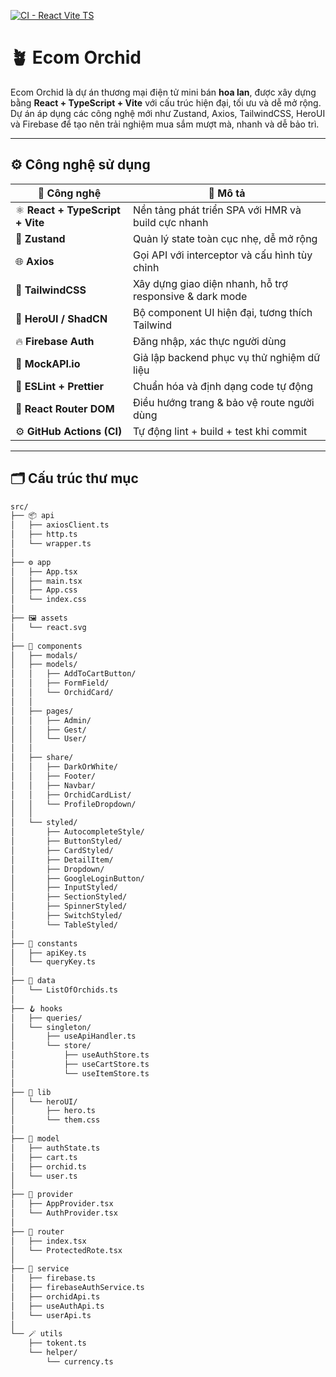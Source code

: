 [![CI - React Vite TS](https://github.com/devgiahuy/ecom-orchid/actions/workflows/ci.yml/badge.svg)](https://github.com/devgiahuy/ecom-orchid/actions/workflows/ci.yml)

# 🪴 Ecom Orchid

Ecom Orchid là dự án thương mại điện tử mini bán **hoa lan**, được xây dựng bằng **React + TypeScript + Vite** với cấu trúc hiện đại, tối ưu và dễ mở rộng.  
Dự án áp dụng các công nghệ mới như Zustand, Axios, TailwindCSS, HeroUI và Firebase để tạo nên trải nghiệm mua sắm mượt mà, nhanh và dễ bảo trì.

---

## ⚙️ Công nghệ sử dụng

| 🧩 Công nghệ | 📝 Mô tả |
|--------------|----------|
| ⚛️ **React + TypeScript + Vite** | Nền tảng phát triển SPA với HMR và build cực nhanh |
| 🧠 **Zustand** | Quản lý state toàn cục nhẹ, dễ mở rộng |
| 🌐 **Axios** | Gọi API với interceptor và cấu hình tùy chỉnh |
| 🎨 **TailwindCSS** | Xây dựng giao diện nhanh, hỗ trợ responsive & dark mode |
| 💎 **HeroUI / ShadCN** | Bộ component UI hiện đại, tương thích Tailwind |
| 🔥 **Firebase Auth** | Đăng nhập, xác thực người dùng |
| 🧰 **MockAPI.io** | Giả lập backend phục vụ thử nghiệm dữ liệu |
| 🧪 **ESLint + Prettier** | Chuẩn hóa và định dạng code tự động |
| 🧭 **React Router DOM** | Điều hướng trang & bảo vệ route người dùng |
| ⚙️ **GitHub Actions (CI)** | Tự động lint + build + test khi commit |

---

## 🗂️ Cấu trúc thư mục

```bash
src/
├── 📦 api
│   ├── axiosClient.ts
│   ├── http.ts
│   └── wrapper.ts
│
├── ⚙️ app
│   ├── App.tsx
│   ├── main.tsx
│   ├── App.css
│   └── index.css
│
├── 🖼️ assets
│   └── react.svg
│
├── 🧩 components
│   ├── modals/
│   ├── models/
│   │   ├── AddToCartButton/
│   │   ├── FormField/
│   │   └── OrchidCard/
│   │
│   ├── pages/
│   │   ├── Admin/
│   │   ├── Gest/
│   │   └── User/
│   │
│   ├── share/
│   │   ├── DarkOrWhite/
│   │   ├── Footer/
│   │   ├── Navbar/
│   │   ├── OrchidCardList/
│   │   └── ProfileDropdown/
│   │
│   └── styled/
│       ├── AutocompleteStyle/
│       ├── ButtonStyled/
│       ├── CardStyled/
│       ├── DetailItem/
│       ├── Dropdown/
│       ├── GoogleLoginButton/
│       ├── InputStyled/
│       ├── SectionStyled/
│       ├── SpinnerStyled/
│       ├── SwitchStyled/
│       └── TableStyled/
│
├── 🧱 constants
│   ├── apiKey.ts
│   └── queryKey.ts
│
├── 🌸 data
│   └── ListOfOrchids.ts
│
├── 🪝 hooks
│   ├── queries/
│   └── singleton/
│       ├── useApiHandler.ts
│       └── store/
│           ├── useAuthStore.ts
│           ├── useCartStore.ts
│           └── useItemStore.ts
│
├── 💎 lib
│   └── heroUI/
│       ├── hero.ts
│       └── them.css
│
├── 🧾 model
│   ├── authState.ts
│   ├── cart.ts
│   ├── orchid.ts
│   └── user.ts
│
├── 🧩 provider
│   ├── AppProvider.tsx
│   └── AuthProvider.tsx
│
├── 🧭 router
│   ├── index.tsx
│   └── ProtectedRote.tsx
│
├── 🔧 service
│   ├── firebase.ts
│   ├── firebaseAuthService.ts
│   ├── orchidApi.ts
│   ├── useAuthApi.ts
│   └── userApi.ts
│
└── 🪄 utils
    ├── tokent.ts
    └── helper/
        └── currency.ts
